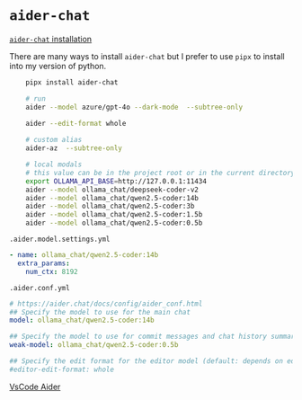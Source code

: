 # `aider-chat`

[`aider-chat` installation](https://aider.chat/docs/install.html)

There are many ways to install `aider-chat` but I prefer to use `pipx` to install into my version of python.

```bash
    pipx install aider-chat

    # run
    aider --model azure/gpt-4o --dark-mode  --subtree-only
    
    aider --edit-format whole 

    # custom alias
    aider-az  --subtree-only

    # local modals
    # this value can be in the project root or in the current directory .env file
    export OLLAMA_API_BASE=http://127.0.0.1:11434
    aider --model ollama_chat/deepseek-coder-v2
    aider --model ollama_chat/qwen2.5-coder:14b
    aider --model ollama_chat/qwen2.5-coder:3b
    aider --model ollama_chat/qwen2.5-coder:1.5b
    aider --model ollama_chat/qwen2.5-coder:0.5b
```

`.aider.model.settings.yml`

```yml
- name: ollama_chat/qwen2.5-coder:14b 
  extra_params:
    num_ctx: 8192
```

`.aider.conf.yml`

```yml
# https://aider.chat/docs/config/aider_conf.html
## Specify the model to use for the main chat
model: ollama_chat/qwen2.5-coder:14b 

## Specify the model to use for commit messages and chat history summarization (default depends on --model)
weak-model: ollama_chat/qwen2.5-coder:0.5b

## Specify the edit format for the editor model (default: depends on editor model)
#editor-edit-format: whole
```

[VsCode Aider](https://marketplace.visualstudio.com/items?itemName=MattFlower.aider)